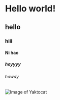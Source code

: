 # Hello world!

## hello

### hiii

#### Ni hao

##### heyyyy

###### howdy

![Image of Yaktocat](https://octodex.github.com/images/yaktocat.png)
